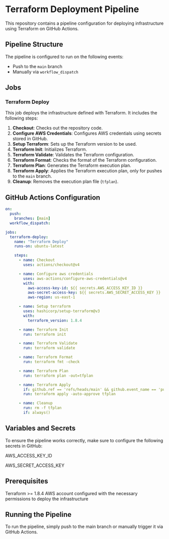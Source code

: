 # Terraform Deployment Pipeline

This repository contains a pipeline configuration for deploying infrastructure using Terraform on GitHub Actions.

## Pipeline Structure

The pipeline is configured to run on the following events:
- Push to the `main` branch
- Manually via `workflow_dispatch`

## Jobs

### Terraform Deploy

This job deploys the infrastructure defined with Terraform. It includes the following steps:

1. **Checkout**: Checks out the repository code.
2. **Configure AWS Credentials**: Configures AWS credentials using secrets stored in GitHub.
3. **Setup Terraform**: Sets up the Terraform version to be used.
4. **Terraform Init**: Initializes Terraform.
5. **Terraform Validate**: Validates the Terraform configuration.
6. **Terraform Format**: Checks the format of the Terraform configuration.
7. **Terraform Plan**: Generates the Terraform execution plan.
8. **Terraform Apply**: Applies the Terraform execution plan, only for pushes to the `main` branch.
9. **Cleanup**: Removes the execution plan file (`tfplan`).

## GitHub Actions Configuration

```yaml
on:
  push:
    branches: [main]
  workflow_dispatch:

jobs:
  terraform-deploy:
    name: "Terraform Deploy"
    runs-on: ubuntu-latest

    steps:
      - name: Checkout
        uses: actions/checkout@v4

      - name: Configure aws credentials
        uses: aws-actions/configure-aws-credentials@v4
        with:
          aws-access-key-id: ${{ secrets.AWS_ACCESS_KEY_ID }}
          aws-secret-access-key: ${{ secrets.AWS_SECRET_ACCESS_KEY }}
          aws-region: us-east-1

      - name: Setup terraform
        uses: hashicorp/setup-terraform@v3
        with:
          terraform_version: 1.8.4

      - name: Terraform Init
        run: terraform init

      - name: Terraform Validate
        run: terraform validate

      - name: Terraform Format
        run: terraform fmt -check

      - name: Terraform Plan
        run: terraform plan -out=tfplan

      - name: Terraform Apply
        if: github.ref == 'refs/heads/main' && github.event_name == 'push'
        run: terraform apply -auto-approve tfplan

      - name: Cleanup
        run: rm -f tfplan
        if: always()
```
## Variables and Secrets
To ensure the pipeline works correctly, make sure to configure the following secrets in GitHub:

AWS_ACCESS_KEY_ID

AWS_SECRET_ACCESS_KEY

## Prerequisites
Terraform >= 1.8.4
AWS account configured with the necessary permissions to deploy the infrastructure

## Running the Pipeline
To run the pipeline, simply push to the main branch or manually trigger it via GitHub Actions.